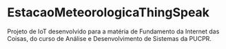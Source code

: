 # EstacaoMeteorologicaThingSpeak
Projeto de IoT desenvolvido para a matéria de Fundamento da Internet das Coisas, do curso de Análise e Desenvolvimento de Sistemas da PUCPR.

